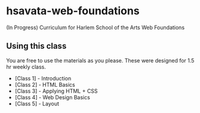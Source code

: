 # hsavata-web-foundations
(In Progress) Curriculum for Harlem School of the Arts Web Foundations

## Using this class

You are free to use the materials as you please. These were designed for 1.5 hr
weekly class.

* [Class 1] - Introduction
* [Class 2] - HTML Basics
* [Class 3] - Applying HTML + CSS
* [Class 4] - Web Design Basics
* [Class 5] - Layout
